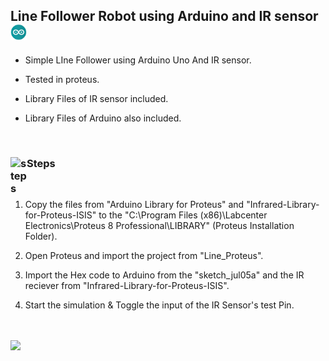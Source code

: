 ## Line Follower Robot using Arduino and IR sensor <img align="left" alt="Arduino" width="26px" src="https://raw.githubusercontent.com/github/explore/80688e429a7d4ef2fca1e82350fe8e3517d3494d/topics/arduino/arduino.png" />
<br />

- Simple LIne Follower using Arduino Uno And IR sensor.

- Tested in proteus.

- Library Files of IR sensor included.

- Library Files of Arduino also included.

<br />

### Steps <img align="left" alt="steps" width="26px" src="https://www.flaticon.com/svg/static/icons/svg/2192/2192434.svg" />
<br />

1. Copy the files from "Arduino Library for Proteus" and "Infrared-Library-for-Proteus-ISIS" to the "C:\Program Files (x86)\Labcenter Electronics\Proteus 8 Professional\LIBRARY" (Proteus Installation Folder).

2. Open Proteus and import the project from "Line_Proteus".

3. Import the Hex code to Arduino from the "sketch_jul05a" and the IR reciever from "Infrared-Library-for-Proteus-ISIS".

4. Start the simulation & Toggle the input of the IR Sensor's test Pin.
</br>

<br />
<img align="left" width="26px" src="https://www.flaticon.com/svg/static/icons/svg/1162/1162024.svg" />

<br />
<br />
